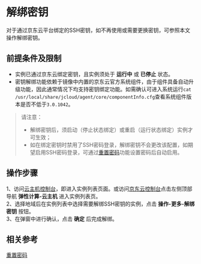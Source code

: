 # 解绑密钥

对于通过京东云平台绑定的SSH密钥，如不再使用或需要更换密钥，可参照本文操作解绑密钥。


## 前提条件及限制
* 实例已通过京东云绑定密钥，且实例须处于 **运行中** 或 **已停止** 状态。
* 密钥解绑功能依赖于镜像中内置的京东云官方系统组件，由于组件具备自动升级功能，因此通常情况下均支持密钥绑定功能。如需确认可进入系统运行`cat /usr/local/share/jcloud/agent/core/componentInfo.cfg`查看系统组件版本是否不低于`3.0.1042`。

>请注意：
>* 解绑密钥后，须启动（停止状态绑定）或重启（运行状态绑定）实例才可生效；
>* 如在绑定密钥时禁用了SSH密码登录，解绑密钥不会更改该配置，如期望启用SSH密码登录，可通过[重置密码](https://docs.jdcloud.com/virtual-machines/reset-password)功能设置密码后自动启用。

## 操作步骤
1、访问[云主机控制台](https://cns-console.jdcloud.com/host/compute/list)，即进入实例列表页面。或访问[京东云控制台](https://console.jdcloud.com)点击左侧顶部导航 **弹性计算-云主机** 进入实例列表页。<br>
2、选择地域后在实例列表中选择需要解绑SSH密钥的实例，点击 **操作-更多-解绑密钥** 按钮。<br>
3、在弹窗中进行确认，点击 **确定** 后完成解绑。

## 相关参考

[重置密码](https://docs.jdcloud.com/virtual-machines/reset-password)
